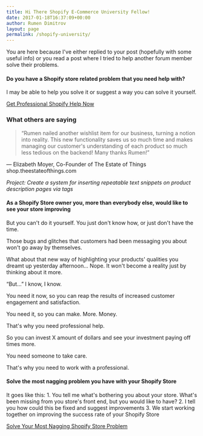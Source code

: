 ```yaml
---
title: Hi There Shopify E-Commerce University Fellow!
date: 2017-01-18T16:37:09+00:00
author: Rumen Dimitrov
layout: page
permalink: /shopify-university/
---
```


You are here because I've either replied to your post (hopefully with some useful info) or you read a post where I tried to help another forum member solve their problems.

<h4>Do you have a Shopify store related problem that you need help with?</h4> 
I may be able to help you solve it or suggest a way you can solve it yourself.

<a class="button width--auto" href="/contact/">Get Professional Shopify Help Now</a> 

<h3>What others are saying</h3>
<blockquote>“Rumen nailed another wishlist item for our business, turning a notion into reality. This new functionality saves us so much time and makes managing our customer's understanding of each product so much less tedious on the backend! Many thanks Rumen!”</blockquote>
— Elizabeth Moyer, 
Co-Founder of The Estate of Things
shop.theestateofthings.com

<em>Project: Create a system for inserting repeatable text snippets on product description pages via tags</em>

<h4>As a Shopify Store owner you, more than everybody else, would like to see your store improving</h4>
But you can't do it yourself. You just don't know how, or just don't have the time.

Those bugs and glitches that customers had been messaging you about won't go away by themselves.

What about that new way of highlighting your products' qualities you dreamt up yesterday afternoon... Nope. It won't become a reality just by thinking about it more.

“But...”
I know, I know.

You need it now, so you can reap the results of increased customer engagement and satisfaction.

You need it, so you can make. More. Money.

That's why you need professional help. 

So you can invest X amount of dollars and see your investment paying off times more.

You need someone to take care.

That's why you need to work with a professional.

<h4>Solve the most nagging problem you have with your Shopify Store</h4>
It goes like this:
1. You tell me what's bothering you about your store. What's been missing from you store's front end, but you would like to have?
2. I tell you how could this be fixed and suggest improvements
3. We start working together on improving the success rate of your Shopify Store

<a class="button width--auto" href="/contact/">Solve Your Most Nagging Shopify Store Problem</a> 